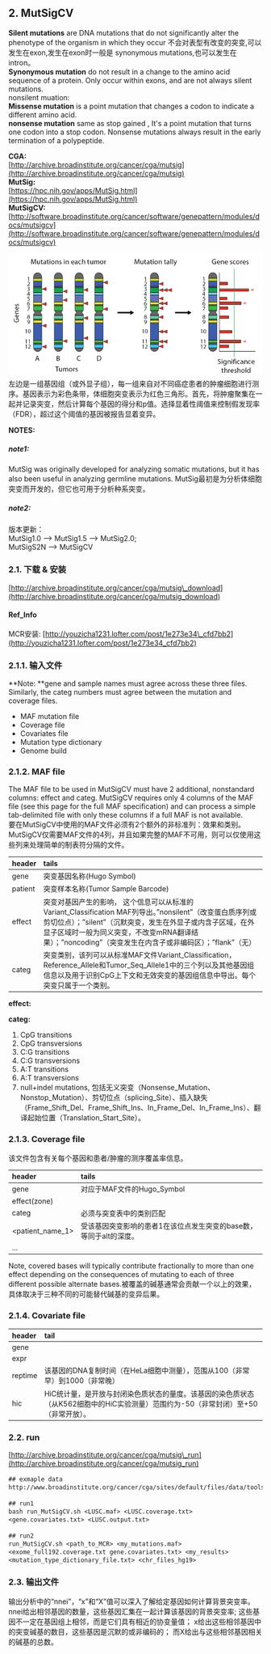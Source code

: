 ## 2. MutSigCV

**Silent mutations** are DNA mutations that do not significantly alter the phenotype of the organism in which they occur 不会对表型有改变的突变,可以发生在exon,发生在exon时一般是 synonymous mutations,也可以发生在intron。  
**Synonymous mutation** do not result in a change to the amino acid sequence of a protein. Only occur within exons, and are not always silent mutations.  
  nonsilent muation:  
**Missense mutation** is a point mutation that changes a codon to indicate a different amino acid.  
**nonsense mutation** same as stop gained , It's a point mutation that turns one codon into a stop codon. Nonsense mutations always result in the early termination of a polypeptide.

**CGA:**  
[http://archive.broadinstitute.org/cancer/cga/mutsig](http://archive.broadinstitute.org/cancer/cga/mutsig)  
**MutSig:**  
[https://hpc.nih.gov/apps/MutSig.html](https://hpc.nih.gov/apps/MutSig.html)  
**MutSigCV:**  
[http://software.broadinstitute.org/cancer/software/genepattern/modules/docs/mutsigcv](http://software.broadinstitute.org/cancer/software/genepattern/modules/docs/mutsigcv)

![](/assets/mutsig_fig1.PNG)  
左边是一组基因组（或外显子组），每一组来自对不同癌症患者的肿瘤细胞进行测序。基因表示为彩色条带，体细胞突变表示为红色三角形。首先，将肿瘤聚集在一起并记录突变，然后计算每个基因的得分和p值。选择显着性阈值来控制假发现率（FDR），超过这个阈值的基因被报告显着变异。

**NOTES:**

##### note1:

MutSig was originally developed for analyzing somatic mutations, but it has also been useful in analyzing germline mutations. MutSig最初是为分析体细胞突变而开发的，但它也可用于分析种系突变。

##### note2:

版本更新：  
MutSig1.0 --&gt; MutSig1.5 --&gt; MutSig2.0;  
MutSigS2N --&gt; MutSigCV

### 2.1. 下载 & 安装

[http://archive.broadinstitute.org/cancer/cga/mutsig\_download](http://archive.broadinstitute.org/cancer/cga/mutsig_download)

#### Ref\_Info

MCR安装: [http://youzicha1231.lofter.com/post/1e273e34\_cfd7bb2](http://youzicha1231.lofter.com/post/1e273e34_cfd7bb2)

### 2.1.1. 输入文件

**Note: **gene and sample names must agree across these three files. Similarly, the categ numbers must agree between the mutation and coverage files.

* MAF mutation file
* Coverage file
* Covariates file
* Mutation type dictionary
* Genome build

### 2.1.2. MAF file

The MAF file to be used in MutSigCV must have 2 additional, nonstandard columns: effect and categ.  MutSigCV requires only 4 columns of the MAF file \(see this page for the full MAF specification\) and can process a simple tab-delimited file with only these columns if a full MAF is not available.  
要在MutSigCV中使用的MAF文件必须有2个额外的非标准列：效果和类别。MutSigCV仅需要MAF文件的4列，并且如果完整的MAF不可用，则可以仅使用这些列来处理简单的制表符分隔的文件。

| header | tails |
| :--- | :--- |
| gene | 突变基因名称\(Hugo Symbol\) |
| patient | 突变样本名称\(Tumor Sample Barcode\) |
| effect | 突变对基因产生的影响， 这个信息可以从标准的Variant\_Classification MAF列导出。”nonsilent”（改变蛋白质序列或剪切位点）；”silent”（沉默突变，发生在外显子或内含子区域，在外显子区域时一般为同义突变，不改变mRNA翻译结果）；”noncoding”（突变发生在内含子或非编码区）；”flank”（无） |
| categ | 突变类别，该列可以从标准MAF文件Variant\_Classification，Reference\_Allele和Tumor\_Seq\_Allele1中的三个列以及其他基因组信息以及用于识别CpG上下文和无效突变的基因组信息中导出。每个突变只属于一个类别。 |

**effect:**

**categ:**  
1. CpG transitions  
2. CpG transversions  
3. C:G transitions  
4. C:G transversions  
5. A:T transitions  
6. A:T transversions  
7. null+indel mutations, 包括无义突变（Nonsense\_Mutation、Nonstop\_Mutation）、剪切位点（splicing\_Site）、插入缺失（Frame\_Shift\_Del、Frame\_Shift\_Ins、In\_Frame\_Del、In\_Frame\_Ins）、翻译起始位置（Translation\_Start\_Site）。

### 2.1.3. Coverage file

该文件包含有关每个基因和患者/肿瘤的测序覆盖率信息。

| header | tails |
| :--- | :--- |
| gene | 对应于MAF文件的Hugo\_Symbol |
| effect\(zone\) |  |
| categ | 必须与突变表中的类别匹配 |
| &lt;patient\_name\_1&gt; | 受该基因突变影响的患者1在该位点发生突变的base数，等同于alt的深度。 |
| ... |  |

Note, covered bases will typically contribute fractionally to more than one effect depending on the consequences of mutating to each of three different possible alternate bases.被覆盖的碱基通常会贡献一个以上的效果，具体取决于三种不同的可能替代碱基的变异后果。

### 2.1.4. Covariate file

| header | tail |
| :--- | :--- |
| gene |  |
| expr |  |
| reptime | 该基因的DNA复制时间（在HeLa细胞中测量），范围从100（非常早）到1000（非常晚） |
| hic | HiC统计量，是开放与封闭染色质状态的量度。该基因的染色质状态（从K562细胞中的HiC实验测量）范围约为-50（非常封闭）至+50（非常开放）。 |

### 2.2. run

[http://archive.broadinstitute.org/cancer/cga/mutsig\_run](http://archive.broadinstitute.org/cancer/cga/mutsig_run)

```
## exmaple data
http://www.broadinstitute.org/cancer/cga/sites/default/files/data/tools/mutsig/LUSC.MutSigCV.input.data.v1.0.zip

## run1
bash run_MutSigCV.sh <LUSC.maf> <LUSC.coverage.txt> <gene.covariates.txt> <LUSC.output.txt>

## run2
run_MutSigCV.sh <path_to_MCR> <my_mutations.maf> <exome_full192.coverage.txt gene.covariates.txt> <my_results> <mutation_type_dictionary_file.txt> <chr_files_hg19>
```
### 2.3. 输出文件
输出分析中的“nnei”，“x”和“X”值可以深入了解给定基因如何计算背景突变率。
nnei给出相邻基因的数量，这些基因汇集在一起​​计算该基因的背景突变率; 这些基因不一定在基因组上相邻，而是它们具有相近的协变量值；
x给出这些相邻基因中的突变碱基的数目，这些基因是沉默的或非编码的；
而X给出与这些相邻基因相关的碱基的总数。



